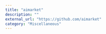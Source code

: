 ```yaml
---
title: "aimarket"
description: ""
external_url: "https://github.com/aimarket"
category: "Miscellaneous"
---
```

